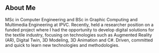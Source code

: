 ## About Me 

<!--
**Zmar88/Zmar88** is a ✨ _special_ ✨ repository because its `README.md` (this file) appears on your GitHub profile.

Here are some ideas to get you started:

- 🔭 I’m currently working on ...
- 🌱 I’m currently learning ...
- 👯 I’m looking to collaborate on ...
- 🤔 I’m looking for help with ...
- 💬 Ask me about ...
- 📫 How to reach me: ...
- 😄 Pronouns: ...
- ⚡ Fun fact: ...
-->

MSc in Computer Engineering and BSc in Graphic Computing and Multimedia Engineering at IPVC. Recently, held a researcher position on a funded project where I had the opportunity to develop digital solutions for the textile industry, focusing on technologies such as Augmented Reality (AR), Digital Twin, 3D Modeling, 3D Animation and C#.
Driven, committed and quick to learn new technologies and methodologies.
